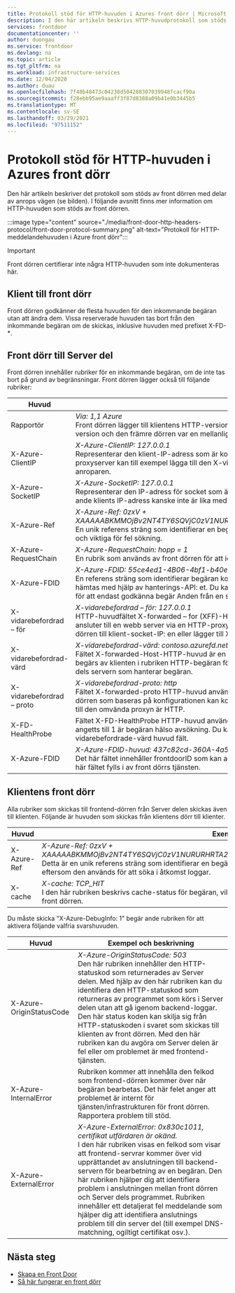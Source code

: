 ```yaml
---
title: Protokoll stöd för HTTP-huvuden i Azures front dörr | Microsoft Docs
description: I den här artikeln beskrivs HTTP-huvudprotokoll som stöds av front dörren.
services: frontdoor
documentationcenter: ''
author: duongau
ms.service: frontdoor
ms.devlang: na
ms.topic: article
ms.tgt_pltfrm: na
ms.workload: infrastructure-services
ms.date: 12/04/2020
ms.author: duau
ms.openlocfilehash: 7f40b48473c04238d504288307039948fcacf90a
ms.sourcegitcommit: f28ebb95ae9aaaff3f87d8388a09b41e0b3445b5
ms.translationtype: MT
ms.contentlocale: sv-SE
ms.lasthandoff: 03/29/2021
ms.locfileid: "97511152"
---
```

# <a name="protocol-support-for-http-headers-in-azure-front-door"></a>Protokoll stöd för HTTP-huvuden i Azures front dörr
Den här artikeln beskriver det protokoll som stöds av front dörren med delar av anrops vägen (se bilden). I följande avsnitt finns mer information om HTTP-huvuden som stöds av front dörren.

:::image type="content" source="./media/front-door-http-headers-protocol/front-door-protocol-summary.png" alt-text="Protokoll för HTTP-meddelandehuvuden i Azure front dörr":::

>[!IMPORTANT]
>Front dörren certifierar inte några HTTP-huvuden som inte dokumenteras här.

## <a name="client-to-front-door"></a>Klient till front dörr
Front dörren godkänner de flesta huvuden för den inkommande begäran utan att ändra dem. Vissa reserverade huvuden tas bort från den inkommande begäran om de skickas, inklusive huvuden med prefixet X-FD-*.

## <a name="front-door-to-backend"></a>Front dörr till Server del

Front dörren innehåller rubriker för en inkommande begäran, om de inte tas bort på grund av begränsningar. Front dörren lägger också till följande rubriker:

| Huvud  | Exempel och beskrivning |
| ------------- | ------------- |
| Rapportör |  *Via: 1,1 Azure* </br> Front dörren lägger till klientens HTTP-version följt av *Azure* som värde för via-huvudet. Den här rubriken anger klientens HTTP-version och den främre dörren var en mellanliggande mottagare för begäran mellan klienten och Server delen.  |
| X-Azure-ClientIP | *X-Azure-ClientIP: 127.0.0.1* </br> Representerar den klient-IP-adress som är kopplad till den begäran som bearbetas. En begäran som kommer från en proxyserver kan till exempel lägga till den X-vidarebefordrade-för-rubriken för att ange IP-adressen för den ursprungliga anroparen. |
| X-Azure-SocketIP |  *X-Azure-SocketIP: 127.0.0.1* </br> Representerar den IP-adress för socket som är kopplad till den TCP-anslutning som den aktuella begäran kommer från. En begär ande klients IP-adress kanske inte är lika med dess IP-adress för socket eftersom den kan skrivas över av en användare.|
| X-Azure-Ref | *X-Azure-Ref: 0zxV + XAAAAABKMMOjBv2NT4TY6SQVjC0zV1NURURHRTA2MTkANDM3YzgyY2QtMzYwYS00YTU0LTk0YzMtNWZmNzA3NjQ3Nzgz* </br> En unik referens sträng som identifierar en begäran som betjänas av front dörren. Den används för att söka efter åtkomst loggar och viktiga för fel sökning.|
| X-Azure-RequestChain | *X-Azure-RequestChain: hopp = 1* </br> En rubrik som används av front dörren för att identifiera begär ande slingor och användare bör inte ta ett beroende på den. |
| X-Azure-FDID | *X-Azure-FDID: 55ce4ed1-4B06-4bf1-b40e-4638452104da* <br/> En referens sträng som identifierar begäran kommer från en bestämd resurs för klient delen. Värdet kan visas i Azure Portal eller hämtas med hjälp av hanterings-API: et. Du kan använda den här rubriken i kombination med IP ACL: er för att låsa slut punkten för att endast godkänna begär Anden från en speciell resurs för en klient. Se vanliga frågor och svar för [Mer information](front-door-faq.md#how-do-i-lock-down-the-access-to-my-backend-to-only-azure-front-door) |
| X-vidarebefordrad – för | *X-vidarebefordrad – för: 127.0.0.1* </br> HTTP-huvudfältet X-forwarded – for (XFF)-HTTP-huvud identifierar ofta den ursprungliga IP-adressen för en klient som ansluter till en webb server via en HTTP-proxy eller belastningsutjämnare. Om det finns ett befintligt XFF-huvud lägger front dörren till klient-socket-IP: en eller lägger till XFF-huvudet med klientens IP-adress för socket. |
| X-vidarebefordrad-värd | *X-vidarebefordrad-värd: contoso.azurefd.net* </br> Fältet X-forwarded-Host-HTTP-huvud är en gemensam metod som används för att identifiera den ursprungliga värddatorn som begärs av klienten i rubriken HTTP-begäran för värd. Detta beror på att värd namnet från Front dörren kan skilja sig för Server dels servern som hanterar begäran. |
| X-vidarebefordrad – proto | *X-vidarebefordrad-proto: http* </br> Fältet X-forwarded-proto HTTP-huvud används ofta för att identifiera ursprungs protokollet för en HTTP-begäran. Frontend-dörren som baseras på konfigurationen kan kommunicera med Server delen med hjälp av HTTPS. Detta gäller även om begäran till den omvända proxyn är HTTP. |
| X-FD-HealthProbe | Fältet X-FD-HealthProbe HTTP-huvud används för att identifiera hälso avsökningen från Front dörren. Om den här rubriken har angetts till 1 är begäran hälso avsökning. Du kan använda när du vill begränsa åtkomsten från en viss front dörr med X-vidarebefordrade-värd huvud fält. |
| X-Azure-FDID | *X-Azure-FDID-huvud: 437c82cd-360A-4a54-94c3-5ff707647783* </br> Det här fältet innehåller frontdoorID som kan användas för att identifiera vilken front-dörr inkommande begäran kommer från. Det här fältet fylls i av front dörrs tjänsten. | 

## <a name="front-door-to-client"></a>Klientens front dörr

Alla rubriker som skickas till frontend-dörren från Server delen skickas även till klienten. Följande är huvuden som skickas från klientens dörr till klienter.

| Huvud  | Exempel och beskrivning |
| ------------- | ------------- |
| X-Azure-Ref |  *X-Azure-Ref: 0zxV + XAAAAABKMMOjBv2NT4TY6SQVjC0zV1NURURHRTA2MTkANDM3YzgyY2QtMzYwYS00YTU0LTk0YzMtNWZmNzA3NjQ3Nzgz* </br> Detta är en unik referens sträng som identifierar en begäran som betjänas av en front dörr, vilket är kritiskt för fel sökning eftersom den används för att söka i åtkomst loggar.|
| X-cache | *X-cache: TCP_HIT* </br> I den här rubriken beskrivs cache-status för begäran, vilket gör att du kan identifiera om svars innehållet hanteras från cachen för front dörren. |

Du måste skicka "X-Azure-DebugInfo: 1" begär ande rubriken för att aktivera följande valfria svarshuvuden.

| Huvud  | Exempel och beskrivning |
| ------------- | ------------- |
| X-Azure-OriginStatusCode |  *X-Azure-OriginStatusCode: 503* </br> Den här rubriken innehåller den HTTP-statuskod som returnerades av Server delen. Med hjälp av den här rubriken kan du identifiera den HTTP-statuskod som returneras av programmet som körs i Server delen utan att gå igenom backend-loggar. Den här status koden kan skilja sig från HTTP-statuskoden i svaret som skickas till klienten av front dörren. Med den här rubriken kan du avgöra om Server delen är fel eller om problemet är med frontend-tjänsten. |
| X-Azure-InternalError | Rubriken kommer att innehålla den felkod som frontend-dörren kommer över när begäran bearbetas. Det här felet anger att problemet är internt för tjänsten/infrastrukturen för front dörren. Rapportera problem till stöd.  |
| X-Azure-ExternalError | *X-Azure-ExternalError: 0x830c1011, certifikat utfärdaren är okänd.* </br> I den här rubriken visas en felkod som visar att frontend-servrar kommer över vid upprättandet av anslutningen till backend-servern för bearbetning av en begäran. Den här rubriken hjälper dig att identifiera problem i anslutningen mellan front dörren och Server dels programmet. Rubriken innehåller ett detaljerat fel meddelande som hjälper dig att identifiera anslutnings problem till din server del (till exempel DNS-matchning, ogiltigt certifikat osv.). |

## <a name="next-steps"></a>Nästa steg

- [Skapa en Front Door](quickstart-create-front-door.md)
- [Så här fungerar en front dörr](front-door-routing-architecture.md)
